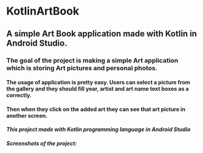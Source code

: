 # KotlinArtBook
## A simple Art Book application made with Kotlin in Android Studio.
### The goal of the project is making a simple Art application which is storing Art pictures and personal photos.
#### The usage of application is pretty easy. Users can select a picture from the gallery and they should fill year, artist and art name text boxes as a correctly.
#### Then when they click on the added art they can see that art picture in another screen.
#### *This project made with Kotlin programming language in Android Studio*
##### Screenshots of the project:

